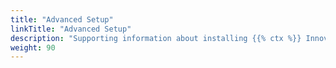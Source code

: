 ```yaml
---
title: "Advanced Setup"
linkTitle: "Advanced Setup"
description: "Supporting information about installing {{% ctx %}} Innovation with non-default configurations."
weight: 90
---
```

